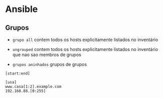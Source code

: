# Ansible

## Grupos

- `grupo all` contem todos os hosts explicitamente listados no inventário 

- `ungrouped` contem todos os hosts explicitamente listados no inventário que nao sao membros de grupos

- `grupos aninhados` grupos de grupos

```
[start:end]

[usa]
www.casa[1:2].example.com
192.168.88.[0:255]
```
